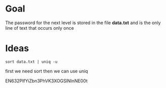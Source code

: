 # Goal

The password for the next level is stored in the file **data.txt** and is the only line of text that occurs only once



# Ideas

`sort data.txt | uniq -u`

first we need sort then we can use uniq

EN632PlfYiZbn3PhVK3XOGSlNInNE00t